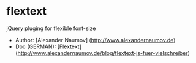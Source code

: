 # flextext

jQuery pluging for flexible font-size

- Author: [Alexander Naumov] (http://www.alexandernaumov.de)
- Doc (GERMAN): [Flextext] (http://www.alexandernaumov.de/blog/flextext-js-fuer-vielschreiber)
